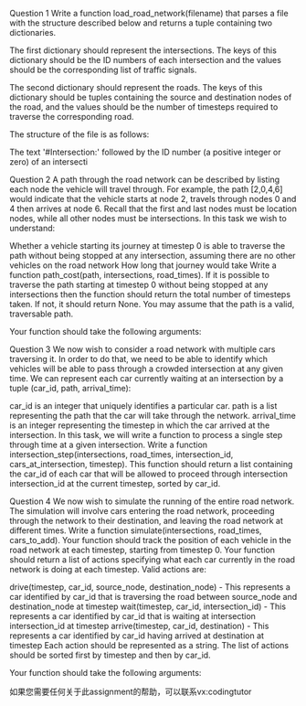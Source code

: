 Question 1
Write a function load_road_network(filename) that parses a file with the structure described below and returns a tuple containing two dictionaries.

The first dictionary should represent the intersections. The keys of this dictionary should be the ID numbers of each intersection and the values should be the corresponding list of traffic signals.

The second dictionary should represent the roads. The keys of this dictionary should be tuples containing the source and destination nodes of the road, and the values should be the number of timesteps required to traverse the corresponding road.

The structure of the file is as follows:

The text '#Intersection:' followed by the ID number (a positive integer or zero) of an intersecti


Question 2
A path through the road network can be described by listing each node the vehicle will travel through. For example, the path [2,0,4,6] would indicate that the vehicle starts at node 2, travels through nodes 0 and 4 then arrives at node 6. Recall that the first and last nodes must be location nodes, while all other nodes must be intersections. In this task we wish to understand:

Whether a vehicle starting its journey at timestep 0 is able to traverse the path without being stopped at any intersection, assuming there are no other vehicles on the road network
How long that journey would take
Write a function path_cost(path, intersections, road_times). If it is possible to traverse the path starting at timestep 0 without being stopped at any intersections then the function should return the total number of timesteps taken. If not, it should return None. You may assume that the path is a valid, traversable path.

Your function should take the following arguments:

Question 3
We now wish to consider a road network with multiple cars traversing it. In order to do that, we need to be able to identify which vehicles will be able to pass through a crowded intersection at any given time. We can represent each car currently waiting at an intersection by a tuple (car_id, path, arrival_time):

car_id is an integer that uniquely identifies a particular car.
path is a list representing the path that the car will take through the network.
arrival_time is an integer representing the timestep in which the car arrived at the intersection.
In this task, we will write a function to process a single step through time at a given intersection. Write a function intersection_step(intersections, road_times, intersection_id, cars_at_intersection, timestep). This function should return a list containing the car_id of each car that will be allowed to proceed through intersection intersection_id at the current timestep, sorted by car_id.




Question 4
We now wish to simulate the running of the entire road network. The simulation will involve cars entering the road network, proceeding through the network to their destination, and leaving the road network at different times. Write a function simulate(intersections, road_times, cars_to_add). Your function should track the position of each vehicle in the road network at each timestep, starting from timestep 0. Your function should return a list of actions specifying what each car currently in the road network is doing at each timestep. Valid actions are:

drive(timestep, car_id, source_node, destination_node) - This represents a car identified by car_id that is traversing the road between source_node and destination_node at timestep
wait(timestep, car_id, intersection_id) - This represents a car identified by car_id that is waiting at intersection intersection_id at timestep
arrive(timestep, car_id, destination) - This represents a car identified by car_id having arrived at destination at timestep
Each action should be represented as a string. The list of actions should be sorted first by timestep and then by car_id.

Your function should take the following arguments:


如果您需要任何关于此assignment的帮助，可以联系vx:codingtutor
